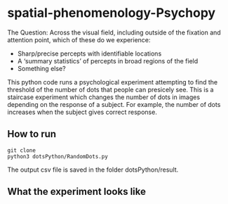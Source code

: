 # spatial-phenomenology-Psychopy
The Question: 
Across the visual field, including outside of the fixation and attention point, which of these do we experience:
- Sharp/precise percepts with identifiable locations
- A ‘summary statistics’ of percepts in broad regions of the field
- Something else?

This python code runs a psychological experiment attempting to find the threshold of the number of dots that people can presicely see. 
This is a staircase experiment which changes the number of dots in images depending on the response of a subject. For example, the number of dots increases when the subject gives correct response.


## How to run
```
git clone 
python3 dotsPython/RandomDots.py
```
The output csv file is saved in the folder dotsPython/result.

## What the experiment looks like
